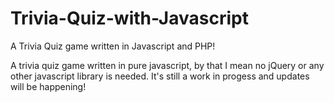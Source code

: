 # Trivia-Quiz-with-Javascript
A Trivia Quiz game written in Javascript and PHP!

A trivia quiz game written in pure javascript, by that I mean no jQuery or any other javascript library is needed. It's still a work in progess and updates will be happening!
